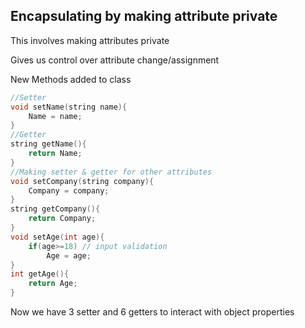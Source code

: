 ## Encapsulating by making attribute private

This involves making attributes private

Gives us control over attribute change/assignment

New Methods added to class
```cpp
//Setter
void setName(string name){
    Name = name;
}
//Getter
string getName(){
    return Name;
}
//Making setter & getter for other attributes
void setCompany(string company){
    Company = company;
}
string getCompany(){
    return Company;
}
void setAge(int age){
    if(age>=18) // input validation
        Age = age;
}
int getAge(){
    return Age;
}
```
Now we have 3 setter and 6 getters to interact with object properties


